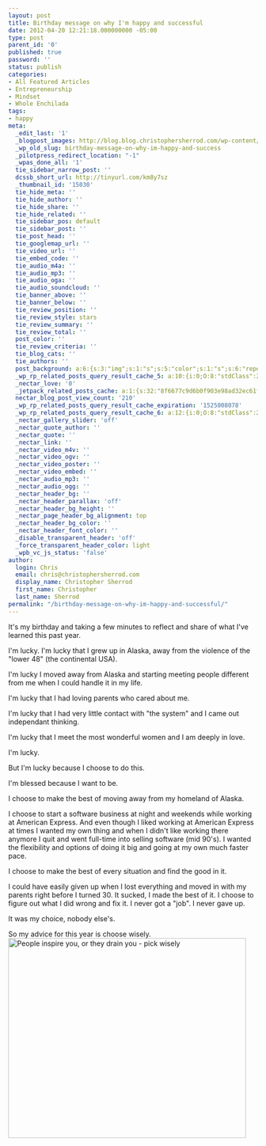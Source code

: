 ```yaml
---
layout: post
title: Birthday message on why I'm happy and successful
date: 2012-04-20 12:21:18.000000000 -05:00
type: post
parent_id: '0'
published: true
password: ''
status: publish
categories:
- All Featured Articles
- Entrepreneurship
- Mindset
- Whole Enchilada
tags:
- happy
meta:
  _edit_last: '1'
  _blogpost_images: http://blog.blog.christophersherrod.com/wp-content/uploads/images/video1.jpg
  _wp_old_slug: birthday-message-on-why-im-happy-and-success
  _pilotpress_redirect_location: "-1"
  _wpas_done_all: '1'
  tie_sidebar_narrow_post: ''
  dcssb_short_url: http://tinyurl.com/km8y7sz
  _thumbnail_id: '15030'
  tie_hide_meta: ''
  tie_hide_author: ''
  tie_hide_share: ''
  tie_hide_related: ''
  tie_sidebar_pos: default
  tie_sidebar_post: ''
  tie_post_head: ''
  tie_googlemap_url: ''
  tie_video_url: ''
  tie_embed_code: ''
  tie_audio_m4a: ''
  tie_audio_mp3: ''
  tie_audio_oga: ''
  tie_audio_soundcloud: ''
  tie_banner_above: ''
  tie_banner_below: ''
  tie_review_position: ''
  tie_review_style: stars
  tie_review_summary: ''
  tie_review_total: ''
  post_color: ''
  tie_review_criteria: ''
  tie_blog_cats: ''
  tie_authors: ''
  post_background: a:6:{s:3:"img";s:1:"s";s:5:"color";s:1:"s";s:6:"repeat";s:0:"";s:10:"attachment";s:0:"";s:3:"hor";s:0:"";s:3:"ver";s:0:"";}
  _wp_rp_related_posts_query_result_cache_5: a:10:{i:0;O:8:"stdClass":2:{s:7:"post_id";s:4:"6880";s:5:"score";s:18:"18.319541042033293";}i:1;O:8:"stdClass":2:{s:7:"post_id";s:4:"4593";s:5:"score";s:18:"15.422688757820463";}i:2;O:8:"stdClass":2:{s:7:"post_id";s:3:"125";s:5:"score";s:17:"9.357596264467048";}i:3;O:8:"stdClass":2:{s:7:"post_id";s:4:"5624";s:5:"score";s:18:"7.9713019033471575";}i:4;O:8:"stdClass":2:{s:7:"post_id";s:4:"6862";s:5:"score";s:17:"7.451386854473305";}i:5;O:8:"stdClass":2:{s:7:"post_id";s:3:"200";s:5:"score";s:17:"7.451386854473305";}i:6;O:8:"stdClass":2:{s:7:"post_id";s:2:"40";s:5:"score";s:17:"7.160371687082636";}i:7;O:8:"stdClass":2:{s:7:"post_id";s:2:"29";s:5:"score";s:17:"7.160371687082636";}i:8;O:8:"stdClass":2:{s:7:"post_id";s:4:"6939";s:5:"score";s:17:"6.065092493353415";}i:9;O:8:"stdClass":2:{s:7:"post_id";s:4:"6678";s:5:"score";s:18:"5.6139919104710945";}}
  _nectar_love: '0'
  _jetpack_related_posts_cache: a:1:{s:32:"8f6677c9d6b0f903e98ad32ec61f8deb";a:2:{s:7:"expires";i:1506825134;s:7:"payload";a:3:{i:0;a:1:{s:2:"id";i:8360;}i:1;a:1:{s:2:"id";i:4100;}i:2;a:1:{s:2:"id";i:8013;}}}}
  nectar_blog_post_view_count: '210'
  _wp_rp_related_posts_query_result_cache_expiration: '1525008078'
  _wp_rp_related_posts_query_result_cache_6: a:12:{i:0;O:8:"stdClass":2:{s:7:"post_id";s:4:"2345";s:5:"score";s:18:"58.826323593589315";}i:1;O:8:"stdClass":2:{s:7:"post_id";s:4:"2017";s:5:"score";s:18:"28.976366836223953";}i:2;O:8:"stdClass":2:{s:7:"post_id";s:4:"6880";s:5:"score";s:18:"22.376696292262352";}i:3;O:8:"stdClass":2:{s:7:"post_id";s:3:"233";s:5:"score";s:18:"18.960851409060204";}i:4;O:8:"stdClass":2:{s:7:"post_id";s:4:"8360";s:5:"score";s:18:"18.085467489593963";}i:5;O:8:"stdClass":2:{s:7:"post_id";s:4:"4593";s:5:"score";s:18:"17.818404704358883";}i:6;O:8:"stdClass":2:{s:7:"post_id";s:3:"153";s:5:"score";s:18:"15.640638237988734";}i:7;O:8:"stdClass":2:{s:7:"post_id";s:2:"33";s:5:"score";s:17:"14.01877780551697";}i:8;O:8:"stdClass":2:{s:7:"post_id";s:4:"8477";s:5:"score";s:18:"13.772001057340495";}i:9;O:8:"stdClass":2:{s:7:"post_id";s:4:"8013";s:5:"score";s:18:"13.772001057340495";}i:10;O:8:"stdClass":2:{s:7:"post_id";s:4:"1176";s:5:"score";s:18:"13.772001057340495";}i:11;O:8:"stdClass":2:{s:7:"post_id";s:4:"3116";s:5:"score";s:18:"13.356722327817524";}}
  _nectar_gallery_slider: 'off'
  _nectar_quote_author: ''
  _nectar_quote: ''
  _nectar_link: ''
  _nectar_video_m4v: ''
  _nectar_video_ogv: ''
  _nectar_video_poster: ''
  _nectar_video_embed: ''
  _nectar_audio_mp3: ''
  _nectar_audio_ogg: ''
  _nectar_header_bg: ''
  _nectar_header_parallax: 'off'
  _nectar_header_bg_height: ''
  _nectar_page_header_bg_alignment: top
  _nectar_header_bg_color: ''
  _nectar_header_font_color: ''
  _disable_transparent_header: 'off'
  _force_transparent_header_color: light
  _wpb_vc_js_status: 'false'
author:
  login: Chris
  email: chris@christophersherrod.com
  display_name: Christopher Sherrod
  first_name: Christopher
  last_name: Sherrod
permalink: "/birthday-message-on-why-im-happy-and-successful/"
---
```

<p>It's my birthday and taking a few minutes to reflect and share of what I've learned this past year.</p>
<p>I'm lucky. I'm lucky that I grew up in Alaska, away from the violence of the "lower 48" (the continental USA).</p>
<p>I'm lucky I moved away from Alaska and starting meeting people different from me when I could handle it in my life.</p>
<p>I'm lucky that I had loving parents who cared about me.</p>
<p>I'm lucky that I had very little contact with "the system" and I came out independant thinking.</p>
<p>I'm lucky that I meet the most wonderful women and I am deeply in love.</p>
<p>I'm lucky.</p>
<p>But I'm lucky because I choose to do this.</p>
<p>I'm blessed because I want to be.</p>
<p>I choose to make the best of moving away from my homeland of Alaska.</p>
<p>I choose to start a software business at night and weekends while working at American Express. And even though I liked working at American Express at times I wanted my own thing and when I didn't like working there anymore I quit and went full-time into selling software (mid 90's). I wanted the flexibility and options of doing it big and going at my own much faster pace.</p>
<p>I choose to make the best of every situation and find the good in it.</p>
<p>I could have easily given up when I lost everything and moved in with my parents right before I turned 30. It sucked, I made the best of it. I choose to figure out what I did wrong and fix it. I never got a "job". I never gave up.</p>
<p>It was my choice, nobody else's.</p>
<p>So my advice for this year is choose wisely.<br />
<img class="aligncenter size-full wp-image-7087" src="{{ site.baseurl }}/posts/2012/04/Wisely.jpg" alt="People inspire you, or they drain you - pick wisely" width="480" height="404" /></p>
